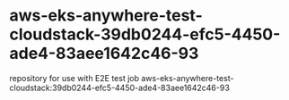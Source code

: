 # aws-eks-anywhere-test-cloudstack-39db0244-efc5-4450-ade4-83aee1642c46-93
repository for use with E2E test job aws-eks-anywhere-test-cloudstack:39db0244-efc5-4450-ade4-83aee1642c46-93
